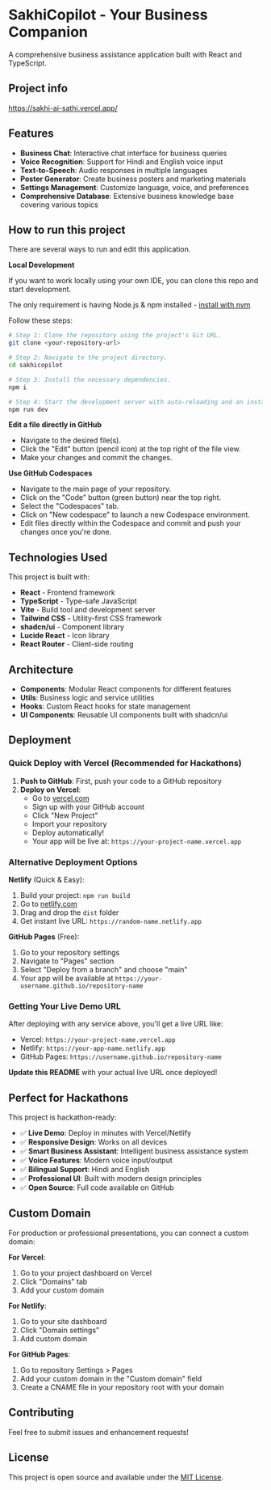 # SakhiCopilot - Your Business Companion

A comprehensive business assistance application built with React and TypeScript.

## Project info

https://sakhi-ai-sathi.vercel.app/

## Features

- **Business Chat**: Interactive chat interface for business queries
- **Voice Recognition**: Support for Hindi and English voice input
- **Text-to-Speech**: Audio responses in multiple languages
- **Poster Generator**: Create business posters and marketing materials
- **Settings Management**: Customize language, voice, and preferences
- **Comprehensive Database**: Extensive business knowledge base covering various topics

## How to run this project

There are several ways to run and edit this application.

**Local Development**

If you want to work locally using your own IDE, you can clone this repo and start development.

The only requirement is having Node.js & npm installed - [install with nvm](https://github.com/nvm-sh/nvm#installing-and-updating)

Follow these steps:

```sh
# Step 1: Clone the repository using the project's Git URL.
git clone <your-repository-url>

# Step 2: Navigate to the project directory.
cd sakhicopilot

# Step 3: Install the necessary dependencies.
npm i

# Step 4: Start the development server with auto-reloading and an instant preview.
npm run dev
```

**Edit a file directly in GitHub**

- Navigate to the desired file(s).
- Click the "Edit" button (pencil icon) at the top right of the file view.
- Make your changes and commit the changes.

**Use GitHub Codespaces**

- Navigate to the main page of your repository.
- Click on the "Code" button (green button) near the top right.
- Select the "Codespaces" tab.
- Click on "New codespace" to launch a new Codespace environment.
- Edit files directly within the Codespace and commit and push your changes once you're done.

## Technologies Used

This project is built with:

- **React** - Frontend framework
- **TypeScript** - Type-safe JavaScript
- **Vite** - Build tool and development server
- **Tailwind CSS** - Utility-first CSS framework
- **shadcn/ui** - Component library
- **Lucide React** - Icon library
- **React Router** - Client-side routing

## Architecture

- **Components**: Modular React components for different features
- **Utils**: Business logic and service utilities
- **Hooks**: Custom React hooks for state management
- **UI Components**: Reusable UI components built with shadcn/ui

## Deployment

### Quick Deploy with Vercel (Recommended for Hackathons)

1. **Push to GitHub**: First, push your code to a GitHub repository
2. **Deploy on Vercel**:
   - Go to [vercel.com](https://vercel.com)
   - Sign up with your GitHub account
   - Click "New Project"
   - Import your repository
   - Deploy automatically!
   - Your app will be live at: `https://your-project-name.vercel.app`

### Alternative Deployment Options

**Netlify** (Quick & Easy):
1. Build your project: `npm run build`
2. Go to [netlify.com](https://netlify.com)
3. Drag and drop the `dist` folder
4. Get instant live URL: `https://random-name.netlify.app`

**GitHub Pages** (Free):
1. Go to your repository settings
2. Navigate to "Pages" section
3. Select "Deploy from a branch" and choose "main"
4. Your app will be available at `https://your-username.github.io/repository-name`

### Getting Your Live Demo URL

After deploying with any service above, you'll get a live URL like:
- Vercel: `https://your-project-name.vercel.app`
- Netlify: `https://your-app-name.netlify.app`
- GitHub Pages: `https://username.github.io/repository-name`

**Update this README** with your actual live URL once deployed!

## Perfect for Hackathons

This project is hackathon-ready:
- ✅ **Live Demo**: Deploy in minutes with Vercel/Netlify
- ✅ **Responsive Design**: Works on all devices
- ✅ **Smart Business Assistant**: Intelligent business assistance system
- ✅ **Voice Features**: Modern voice input/output
- ✅ **Bilingual Support**: Hindi and English
- ✅ **Professional UI**: Built with modern design principles
- ✅ **Open Source**: Full code available on GitHub

## Custom Domain

For production or professional presentations, you can connect a custom domain:

**For Vercel**:
1. Go to your project dashboard on Vercel
2. Click "Domains" tab
3. Add your custom domain

**For Netlify**:
1. Go to your site dashboard
2. Click "Domain settings"
3. Add custom domain

**For GitHub Pages**:
1. Go to repository Settings > Pages
2. Add your custom domain in the "Custom domain" field
3. Create a CNAME file in your repository root with your domain

## Contributing

Feel free to submit issues and enhancement requests!

## License

This project is open source and available under the [MIT License](LICENSE).
